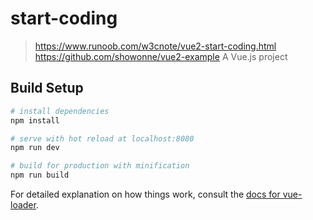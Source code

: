# start-coding
> https://www.runoob.com/w3cnote/vue2-start-coding.html
> https://github.com/showonne/vue2-example
> A Vue.js project

## Build Setup

``` bash
# install dependencies
npm install

# serve with hot reload at localhost:8080
npm run dev

# build for production with minification
npm run build
```

For detailed explanation on how things work, consult the [docs for vue-loader](http://vuejs.github.io/vue-loader).

